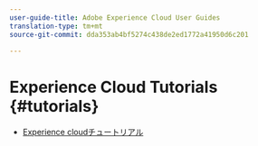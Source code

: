 ```yaml
---
user-guide-title: Adobe Experience Cloud User Guides
translation-type: tm+mt
source-git-commit: dda353ab4bf5274c438de2ed1772a41950d6c201

---
```



# Experience Cloud Tutorials {#tutorials}

+ [Experience cloudチュートリアル](home.md)
